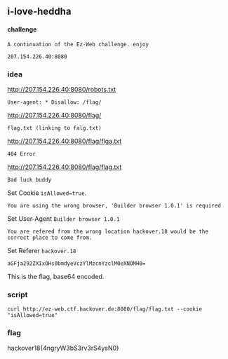 ## i-love-heddha
#### challenge
````
A continuation of the Ez-Web challenge. enjoy

207.154.226.40:8080
````
### idea
http://207.154.226.40:8080/robots.txt
```
User-agent: * Disallow: /flag/
```

http://207.154.226.40:8080/flag/
```
flag.txt (linking to falg.txt)
```

http://207.154.226.40:8080/flag/flga.txt
```
404 Error
```

http://207.154.226.40:8080/flag/flag.txt
```
Bad luck buddy
```
Set Cookie ```isAllowed=true```.
```
You are using the wrong browser, 'Builder browser 1.0.1' is required
```
Set User-Agent ```Builder browser 1.0.1```
```
You are refered from the wrong location hackover.18 would be the correct place to come from.
```
Set Referer ```hackover.18```
```
aGFja292ZXIxOHs0bmdyeVczYlMzcnYzclM0eXNOMH0=
```
This is the flag, base64 encoded.

### script
```shell
curl http://ez-web.ctf.hackover.de:8080/flag/flag.txt --cookie "isAllowed=true"
```

### flag
hackover18{4ngryW3bS3rv3rS4ysN0}
